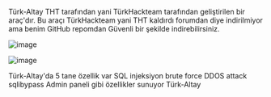Türk-Altay THT tarafından yani TürkHackteam tarafından geliştirilen bir araç'dır. Bu araçı TürkHackteam yani THT kaldırdı forumdan diye indirilmiyor ama benim GitHub repomdan Güvenli bir şekilde indirebilirsiniz.

![image](https://github.com/user-attachments/assets/ec80e9f6-9e50-44a6-9554-8bc5f59a97af)

![image](https://github.com/user-attachments/assets/59002015-195e-40de-bad2-25df1b9e50d4)

Türk-Altay'da 5 tane özellik var SQL injeksiyon brute force DDOS attack sqlibypass Admin paneli gibi özellikler sunuyor Türk-Altay
